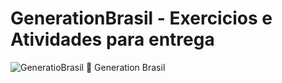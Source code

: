 # GenerationBrasil - Exercicios e Atividades para entrega
![GeneratioBrasil](https://user-images.githubusercontent.com/34173963/131929697-e3b26a69-eb25-417f-8a5b-9ddbef6a056a.png)
📱 Generation Brasil

